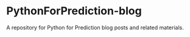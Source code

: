 # PythonForPrediction-blog
A repository for Python for Prediction blog posts and related materials.
